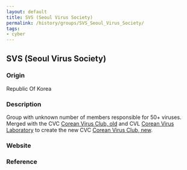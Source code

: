 ```yaml
---
layout: default
title: SVS (Seoul Virus Society)
permalink: /history/groups/SVS_Seoul_Virus_Society/
tags:
- cyber
---
```


## SVS (Seoul Virus Society)

### Origin
Republic Of Korea

### Description
Group with unknown number of members responsible for 50+ viruses. Merged with the CVC [Corean Virus Club, old](http://vxheaven.org/vx.php?id=gc03) and CVL [Corean Virus Laboratory](http://vxheaven.org/vx.php?id=gc04) to create the new CVC [Corean Virus Club, new](http://vxheaven.org/vx.php?id=gc02).

### Website


### Reference
